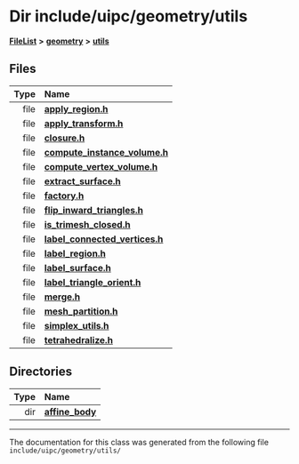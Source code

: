

# Dir include/uipc/geometry/utils



[**FileList**](files.md) **>** [**geometry**](dir_04894967a28d068f10a69f6e8a07a2cb.md) **>** [**utils**](dir_739799d2da88efedfd4a7c44220c72e4.md)












## Files

| Type | Name |
| ---: | :--- |
| file | [**apply\_region.h**](apply__region_8h.md) <br> |
| file | [**apply\_transform.h**](apply__transform_8h.md) <br> |
| file | [**closure.h**](closure_8h.md) <br> |
| file | [**compute\_instance\_volume.h**](compute__instance__volume_8h.md) <br> |
| file | [**compute\_vertex\_volume.h**](compute__vertex__volume_8h.md) <br> |
| file | [**extract\_surface.h**](extract__surface_8h.md) <br> |
| file | [**factory.h**](factory_8h.md) <br> |
| file | [**flip\_inward\_triangles.h**](flip__inward__triangles_8h.md) <br> |
| file | [**is\_trimesh\_closed.h**](is__trimesh__closed_8h.md) <br> |
| file | [**label\_connected\_vertices.h**](label__connected__vertices_8h.md) <br> |
| file | [**label\_region.h**](label__region_8h.md) <br> |
| file | [**label\_surface.h**](label__surface_8h.md) <br> |
| file | [**label\_triangle\_orient.h**](label__triangle__orient_8h.md) <br> |
| file | [**merge.h**](merge_8h.md) <br> |
| file | [**mesh\_partition.h**](mesh__partition_8h.md) <br> |
| file | [**simplex\_utils.h**](simplex__utils_8h.md) <br> |
| file | [**tetrahedralize.h**](tetrahedralize_8h.md) <br> |


## Directories

| Type | Name |
| ---: | :--- |
| dir | [**affine\_body**](dir_0434b40e061af98901db13a48821d02b.md) <br> |

























































------------------------------
The documentation for this class was generated from the following file `include/uipc/geometry/utils/`

